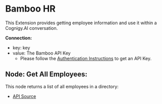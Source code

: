 # Bamboo HR

This Extension provides getting employee information and use it within a Cognigy.AI conversation.

**Connection:**

- key: key
- value: The Bamboo API Key
    - Please follow the [Authentication Instructions](https://documentation.bamboohr.com/docs#section-authentication) to get an API Key.


## Node: Get All Employees: 

This node returns a list of all employees in a directory:

- [API Source](https://www.bamboohr.com/api/documentation/employees.php)
